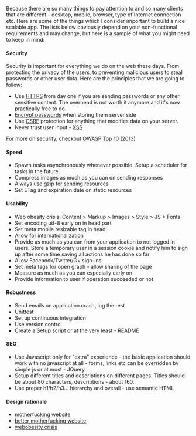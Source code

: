 Because there are so many things to pay attention to and so many clients that are different - desktop, mobile, browser, type of Internet connection etc. Here are some of the things which I consider important to build a nice scalable app. The lists below obviously depend on your non-functional requirements and may change, but here is a sample of what you might need to keep in mind:

#### Security
Security is important for everything we do on the web these days. From protecting the privacy of the users, to preventing malicious users to steal passwords or other user data. Here are the principles that we are going to follow:

* Use [HTTPS](https://letsencrypt.org/) from day one if you are sending passwords or any other sensitive content. The overhead is not worth it anymore and it's now practically free to do.
* [Encrypt passwords](https://www.owasp.org/index.php/Password_Storage_Cheat_Sheet) when storing them server side
* Use [CSRF](https://www.owasp.org/index.php/Cross-Site_Request_Forgery_(CSRF)) protection for anything that modifies data on your server.
* Never trust user input - [XSS](https://www.owasp.org/index.php/Cross-site_Scripting_(XSS))

For more on security, checkout [OWASP Top 10 (2013)](https://www.owasp.org/index.php/Top_10_2013-Top_10)

#### Speed
* Spawn tasks asynchronously whenever possible. Setup a scheduler for tasks in the future.
* Compress images as much as you can on sending responses
* Always use gzip for sending resources
* Set ETag and expiration date on static resources

#### Usability
* Web obesity crisis: Content &gt; Markup &gt; Images &gt; Style &gt; JS &gt; Fonts
* Set encoding utf-8 early on in head part
* Set meta mobile resizable tag in head
* Allow for internationalization
* Provide as much as you can from your application to not logged in users. Store a temporary user in a session cookie and notify him to sign up after some time saving all actions he has done so far
* Allow Facebook/Twitter/G+ sign-ins
* Set meta tags for open graph - allow sharing of the page
* Measure as much as you can especially early on
* Provide information to user if operation succeeded or not

#### Robustness
* Send emails on application crash, log the rest
* Unittest
* Set up continuous integration
* Use version control
* Create a Setup script or at the very least - README

#### SEO
* Use Javascript only for "extra" experience - the basic application should work with no javascript at all - forms, links etc can be overridden by simple js or at most - JQuery
* Setup different titles and descriptions on different pages. Titles should be about 80 characters, descriptions - about 160.
* Use proper h1/h2/h3... hierarchy and overall - use semantic HTML
#### Design rationale
* [motherfucking website](http://motherfuckingwebsite.com/)
* [better motherfucking website](http://bettermotherfuckingwebsite.com/)
* [webobesity crisis](http://idlewords.com/talks/website_obesity.htm)